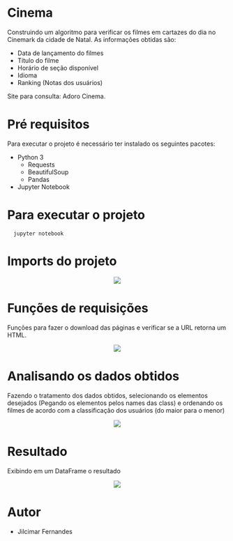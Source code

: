 # Cinema
Construindo um algoritmo para verificar os filmes em cartazes do dia no Cinemark da cidade de Natal.
As informações obtidas são:
 - Data de lançamento do filmes
 - Título do filme
 - Horário de seção disponível
 - Idioma
 - Ranking (Notas dos usuários)

Site para consulta: Adoro Cinema.

# Pré requisitos

Para executar o projeto é necessário ter instalado os seguintes pacotes:
- Python 3
  * Requests
  * BeautifulSoup
  * Pandas
- Jupyter Notebook

# Para executar o projeto

```
  jupyter notebook
```

# Imports do projeto

<p align="center"><img src="https://github.com/jilcimar/web-scraping-jupyter/blob/master/cinema/images/imports.png"></p>

# Funções de requisições

Funções para fazer o download das páginas e verificar se a URL retorna um HTML.
<p align="center"><img src="https://github.com/jilcimar/web-scraping-jupyter/blob/master/cinema/images/functions.png"></p>

# Analisando os dados obtidos

Fazendo o tratamento dos dados obtidos, selecionando os elementos desejados (Pegando os elementos pelos names das class)
e ordenando os filmes de acordo com a classificação dos usuários (do maior para o menor)

<p align="center"><img src="https://github.com/jilcimar/web-scraping-jupyter/blob/master/cinema/images/processing.png"></p>

# Resultado

Exibindo em um DataFrame o resultado
<p align="center"><img src="https://github.com/jilcimar/web-scraping-jupyter/blob/master/cinema/images/result.png"></p>

# Autor
- Jilcimar Fernandes
